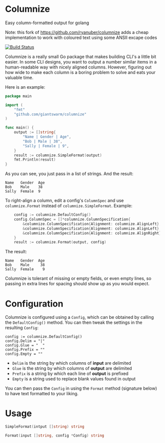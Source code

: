 Columnize
=========

Easy column-formatted output for golang

Note: this fork of https://github.com/ryanuber/columnize adds a cheap implementation to work with coloured text using some ANSII excape codes

[![Build Status](https://travis-ci.org/giantswarm/columnize.svg)](https://travis-ci.org/giantswarm/columnize)

Columnize is a really small Go package that makes building CLI's a little bit
easier. In some CLI designs, you want to output a number similar items in a
human-readable way with nicely aligned columns. However, figuring out how wide
to make each column is a boring problem to solve and eats your valuable time.

Here is an example:

```go
package main

import (
    "fmt"
    "github.com/giantswarm/columnize"
)

func main() {
    output := []string{
        "Name | Gender | Age",
        "Bob | Male | 38",
        "Sally | Female | 9",
    }
    result := columnize.SimpleFormat(output)
    fmt.Println(result)
}
```

As you can see, you just pass in a list of strings. And the result:

```
Name   Gender  Age
Bob    Male    38
Sally  Female  9
```

To right-align a column, edit a config's `ColumnSpec` and use `columnize.Format`
instead of `columnize.SimpleFormat`. Example:

```go
    config := columnize.DefaultConfig()
    config.ColumnSpec = []*columnize.ColumnSpecification{
		&columnize.ColumnSpecification{Alignment: columnize.AlignLeft},
		&columnize.ColumnSpecification{Alignment: columnize.AlignLeft},
		&columnize.ColumnSpecification{Alignment: columnize.AlignRight},
	}
    result := columnize.Format(output, config)
```

The result:

```
Name   Gender  Age
Bob    Male     38
Sally  Female    9
```

Columnize is tolerant of missing or empty fields, or even empty lines, so
passing in extra lines for spacing should show up as you would expect.

Configuration
=============

Columnize is configured using a `Config`, which can be obtained by calling the
`DefaultConfig()` method. You can then tweak the settings in the resulting
`Config`:

```
config := columnize.DefaultConfig()
config.Delim = "|"
config.Glue = "  "
config.Prefix = ""
config.Empty = ""
```

* `Delim` is the string by which columns of **input** are delimited
* `Glue` is the string by which columns of **output** are delimited
* `Prefix` is a string by which each line of **output** is prefixed
* `Empty` is a string used to replace blank values found in output

You can then pass the `Config` in using the `Format` method (signature below) to
have text formatted to your liking.

Usage
=====

```go
SimpleFormat(intput []string) string

Format(input []string, config *Config) string
```
